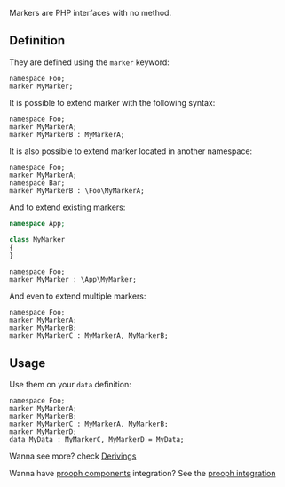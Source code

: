 Markers are PHP interfaces with no method.

## Definition

They are defined using the `marker` keyword:

```
namespace Foo;
marker MyMarker;
```

It is possible to extend marker with the following syntax:

```
namespace Foo;
marker MyMarkerA;
marker MyMarkerB : MyMarkerA;
```

It is also possible to extend marker located in another namespace:

```
namespace Foo;
marker MyMarkerA;
namespace Bar;
marker MyMarkerB : \Foo\MyMarkerA;
```

And to extend existing markers:

```php
namespace App;

class MyMarker
{
}
```

```
namespace Foo;
marker MyMarker : \App\MyMarker;
```

And even to extend multiple markers:

```
namespace Foo;
marker MyMarkerA;
marker MyMarkerB;
marker MyMarkerC : MyMarkerA, MyMarkerB;
```

## Usage

Use them on your `data` definition:

```
namespace Foo;
marker MyMarkerA;
marker MyMarkerB;
marker MyMarkerC : MyMarkerA, MyMarkerB;
marker MyMarkerD;
data MyData : MyMarkerC, MyMarkerD = MyData;
```

Wanna see more? check [Derivings](Configuration.md)

Wanna have [prooph components](http://getprooph.org/) integration? See the [prooph integration](prooph.md)
